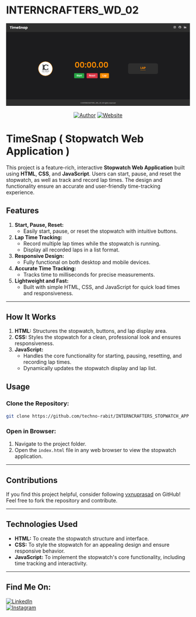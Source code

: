 # INTERNCRAFTERS_WD_02
<p align="center">
<a href="#"><img title="WEB" src="WEB.png"></a>
</p>
<p align="center">
<a href="https://github.com/vxnuprasad"><img title="Author" src="https://img.shields.io/badge/Author-Vishnu-yellow.svg?style=for-the-badge&logo=github"></a>
<a href="https://interncrafters.netlify.app/"><img title="Website" src="https://img.shields.io/badge/Website-Intern--Crafters-green.svg?style=for-the-badge&logo=sites"></a>
</p>

# TimeSnap ( Stopwatch Web Application )

This project is a feature-rich, interactive **Stopwatch Web Application** built using **HTML**, **CSS**, and **JavaScript**. Users can start, pause, and reset the stopwatch, as well as track and record lap times. The design and functionality ensure an accurate and user-friendly time-tracking experience.

## Features

1. **Start, Pause, Reset:** 
   - Easily start, pause, or reset the stopwatch with intuitive buttons.
2. **Lap Time Tracking:**
   - Record multiple lap times while the stopwatch is running.
   - Display all recorded laps in a list format.
3. **Responsive Design:** 
   - Fully functional on both desktop and mobile devices.
4. **Accurate Time Tracking:**
   - Tracks time to milliseconds for precise measurements.
5. **Lightweight and Fast:**
   - Built with simple HTML, CSS, and JavaScript for quick load times and responsiveness.

---

## How It Works

1. **HTML:** Structures the stopwatch, buttons, and lap display area.
2. **CSS:** Styles the stopwatch for a clean, professional look and ensures responsiveness.
3. **JavaScript:**
   - Handles the core functionality for starting, pausing, resetting, and recording lap times.
   - Dynamically updates the stopwatch display and lap list.

## Usage

### Clone the Repository:
```sh
git clone https://github.com/techno-rabit/INTERNCRAFTERS_STOPWATCH_APP
```

### Open in Browser:
1. Navigate to the project folder.
2. Open the `index.html` file in any web browser to view the stopwatch application.

---

## Contributions

If you find this project helpful, consider following [vxnuprasad](https://github.com/vxnuprasad) on GitHub! Feel free to fork the repository and contribute.

---

## Technologies Used

- **HTML:** To create the stopwatch structure and interface.
- **CSS:** To style the stopwatch for an appealing design and ensure responsive behavior.
- **JavaScript:** To implement the stopwatch's core functionality, including time tracking and interactivity.

---

## Find Me On:
[![LinkedIn](https://img.shields.io/badge/LinkedIn-VishnuPrasad-blue?style=for-the-badge&logo=LinkedIn)](https://www.linkedin.com/in/vxnuprasad)  
[![Instagram](https://img.shields.io/badge/IG-%40__.v.shnu-red?style=for-the-badge&logo=instagram)](https://www.instagram.com/__.v.shnu/)  
